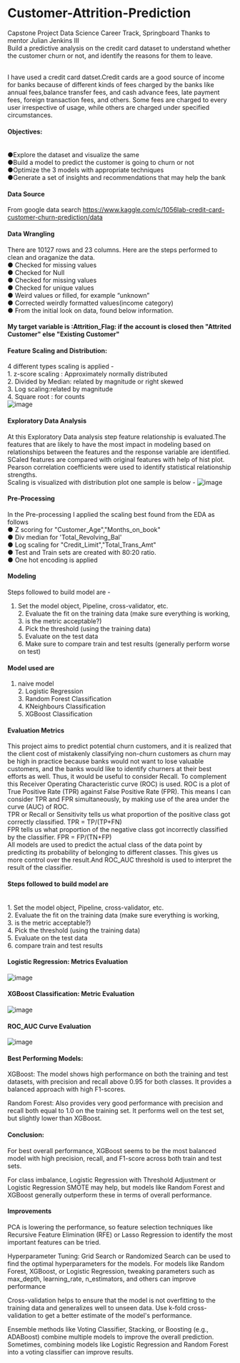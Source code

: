 # Customer-Attrition-Prediction

Capstone Project
Data Science Career Track, Springboard
Thanks to mentor Julian Jenkins III
<br />Build a predictive analysis on the credit card dataset to understand whether the customer churn or not, and identify the reasons for them to leave.

<br />I have used a credit card datset.Credit cards are a good source of income for banks because of different kinds of fees charged by the banks like annual fees,balance transfer fees, and cash advance fees, late payment fees, foreign transaction fees, and others. Some fees are charged to every user irrespective of usage, while others are charged under specified circumstances.
#### Objectives:
<br />●Explore the dataset and visualize the same
<br />●Build a model to predict the customer is going to churn or not
<br />●Optimize the 3 models with appropriate techniques
<br />●Generate a set of insights and recommendations that may help the bank
#### Data Source
From google data search
https://www.kaggle.com/c/1056lab-credit-card-customer-churn-prediction/data
#### Data Wrangling
There are 10127 rows and 23 columns. Here are the steps performed to clean and oraganize
the data.
<br />● Checked for missing values
<br />● Checked for Null
<br />● Checked for missing values
<br />● Checked for unique values
<br />● Weird values or filled, for example “unknown”
<br />● Corrected weirdly formatted values(income category)
<br />● From the initial look on data, found below information.
#### <b>My target variable is :Attrition_Flag: if the account is closed then "Attrited Customer" else "Existing Customer"</b>
#### Feature Scaling and Distribution:
4 different types scaling is applied -
<br />1. z-score scaling : Approximately normally distributed
<br />2. Divided by Median: related by magnitude or right skewed
<br />3. Log scaling:related by magnitude
<br />4. Square root : for counts
<br />![image](https://user-images.githubusercontent.com/87315447/160265343-4e7becfa-7992-40d7-89f3-d5b52837e66f.png)
#### Exploratory Data Analysis
At this Exploratory Data analysis step feature relationship is evaluated.The features that are likely to have the most impact in modeling based on relationships between the features and the response variable are identified. SCaled features are compared with original features with help of hist plot. Pearson correlation coefficients were used to identify statistical relationship strengths. 
<br />Scaling is visualized with distribution plot one sample is below -
![image](https://user-images.githubusercontent.com/87315447/160265382-e5115c84-5f8c-41ec-8739-b0a8658b808d.png)
#### Pre-Processing
In the Pre-processing I applied the scaling best found from the EDA as follows
<br />● Z scoring for "Customer_Age","Months_on_book"
<br />● Div median for 'Total_Revolving_Bal'
<br />● Log scaling for "Credit_Limit","Total_Trans_Amt"
<br />● Test and Train sets are created with 80:20 ratio.
<br />● One hot encoding is applied
#### Modeling
Steps followed to build model are -
1. Set the model object, Pipeline, cross-validator, etc.
<br />2. Evaluate the fit on the training data (make sure everything is working,
<br />3. is the metric acceptable?)
<br />4. Pick the threshold (using the training data)
<br />5. Evaluate on the test data
<br />6. Make sure to compare train and test results (generally perform worse on test)
#### Model used are
1. naive model
<br />2. Logistic Regression
<br />3. Random Forest Classification
<br />4. KNeighbours Classification
<br />5. XGBoost Classification
#### Evaluation Metrics
This project aims to predict potential churn customers, and it is realized that the client cost of mistakenly classifying non-churn customers as churn may be high in practice because banks would not want to lose valuable customers, and the banks would like to identify churners at their best efforts as well. Thus, it would be useful to consider Recall. To complement this Receiver Operating Characteristic curve (ROC) is used. ROC is a plot of True Positive Rate (TPR) against False Positive Rate (FPR). This means I can consider TPR and FPR simultaneously, by making use of the area under the curve (AUC) of ROC. 
<br />TPR or Recall or Sensitivity tells us what proportion of the positive class got correctly classified. TPR = TP/(TP+FN)
<br />FPR tells us what proportion of the negative class got incorrectly classified by the classifier. FPR = FP/(TN+FP)
<br />All models are used to predict the actual class of the data point by predicting its probability of belonging to different classes. This gives us more control over the result.And ROC_AUC threshold is used to interpret the result of the classifier.
#### Steps followed to build model are
<br />1. Set the model object, Pipeline, cross-validator, etc.
<br />2. Evaluate the fit on the training data (make sure everything is working,
<br />3. is the metric acceptable?)
<br />4. Pick the threshold (using the training data)
<br />5. Evaluate on the test data
<br />6. compare train and test results
#### Logistic Regression: Metrics Evaluation
![image](https://user-images.githubusercontent.com/87315447/160265508-8b2646d5-cf07-4dc5-977f-c4348d797205.png)
#### XGBoost Classification: Metric Evaluation
![image](https://user-images.githubusercontent.com/87315447/160265543-3b053216-0ecb-4b40-872b-7f6cf45f4b4d.png)
#### ROC_AUC Curve Evaluation
![image](https://user-images.githubusercontent.com/87315447/160265589-081d9530-7c26-4cfd-adca-62c410c0767e.png)

#### Best Performing Models:

XGBoost: The model shows high performance on both the training and test datasets, with precision and recall above 0.95 for both classes. It provides a balanced approach with high F1-scores.

Random Forest: Also provides very good performance with precision and recall both equal to 1.0 on the training set. It performs well on the test set, but slightly lower than XGBoost.

#### Conclusion:

For best overall performance, XGBoost seems to be the most balanced model with high precision, recall, and F1-score across both train and test sets.

For class imbalance, Logistic Regression with Threshold Adjustment or Logistic Regression SMOTE may help, but models like Random Forest and XGBoost generally outperform these in terms of overall performance.

#### Improvements

PCA is lowering the performance, so feature selection techniques like Recursive Feature Elimination (RFE) or Lasso Regression to identify the most important features can be tried.

Hyperparameter Tuning: Grid Search or Randomized Search can be used to find the optimal hyperparameters for the models. For models like Random Forest, XGBoost, or Logistic Regression, tweaking parameters such as max_depth, learning_rate, n_estimators, and others can improve performance

Cross-validation helps to ensure that the model is not overfitting to the training data and generalizes well to unseen data. Use k-fold cross-validation to get a better estimate of the model's performance.

Ensemble methods like Voting Classifier, Stacking, or Boosting (e.g., ADABoost) combine multiple models to improve the overall prediction. Sometimes, combining models like Logistic Regression and Random Forest into a voting classifier can improve results.
